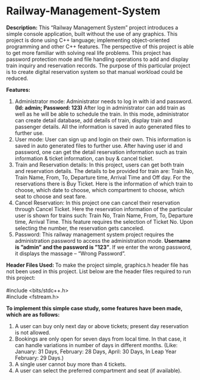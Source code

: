 # Railway-Management-System

<b>Description:</b>
This “Railway Management System” project introduces a simple console application, built without the use of any graphics. This project is done using C++ language; implementing object-oriented programming and other C++ features. The perspective of this project is able to get more familiar with solving real life problems.
This project has password protection mode and file handling operations to add and display train inquiry and reservation records. The purpose of this particular project is to create digital reservation system so that manual workload could be reduced.

<b>Features:</b>
1. Administrator mode: 
Administrator needs to log in with id and password. <b>(Id: admin; Password: 123)</b> After log in administrator can add train as well as he will be able to schedule the train. In this mode, administrator can create detail database, add details of train, display train and passenger details. All the information is saved in auto generated files to further use.
2. User mode: 
User can sign up and login on their own. This information is saved in auto generated files to further use. After having user id and password, one can get the detail reservation information such as train information & ticket information, can buy & cancel ticket.
3. Train and Reservation details: 
In this project, users can get both train and reservation details. The details to be provided for train are: Train No, Train Name, From, To, Departure time, Arrival Time and Off day. For the reservations there is Buy Ticket. Here is the information of   which train to choose, which date to choose, which compartment to choose, which seat to choose and seat fare.
4. Cancel Reservation: 
In this project one can cancel their reservation through Cancel Ticket. Here the reservation information of the particular user is shown for trains such: Train No, Train Name, From, To, Departure time, Arrival Time. This feature requires the selection of Ticket No. Upon selecting the number, the reservation gets canceled.
5. Password: 
This railway management system project requires the administration password to access the administration mode. <b>Username is ”admin” and the password is ”123”</b>. If we enter the wrong password, it displays the massage – “Wrong Password”.

<b>Header Files Used: </b>
To make the project simple, graphics.h header file has not been used in this project. List below are the header files required to run this project:<br><br>
#include <bits/stdc++.h><br>
#include <fstream.h>

<b>To implement this simple case study, some features have been made, which are as follows:</b>
1.	A user can buy only next day or above tickets; present day reservation is not allowed.
2.	Bookings are only open for seven days from local time. In that case, it can handle variations in number of days in different months. (Like: January: 31 Days, February: 28 Days, April: 30 Days, In Leap Year February: 29 Days.)
3.	A single user cannot buy more than 4 tickets.
4.	A user can select the preferred compartment and seat (if available).

